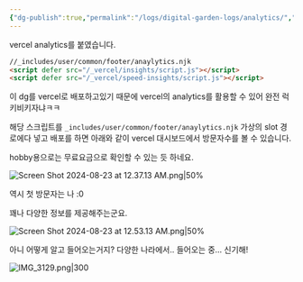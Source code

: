 ```yaml
---
{"dg-publish":true,"permalink":"/logs/digital-garden-logs/analytics/","updated":"2024-08-23T21:46:00"}
---
```




vercel analytics를 붙였습니다.

```html
//_includes/user/common/footer/anaylytics.njk
<script defer src="/_vercel/insights/script.js"></script>
<script defer src="/_vercel/speed-insights/script.js"></script>
```

이 dg를 vercel로 배포하고있기 때문에 vercel의 analytics를 활용할 수 있어 완전 럭키비키자냐ㅋㅋ

해당 스크립트를 `_includes/user/common/footer/anaylytics.njk` 가상의 slot 경로에다 넣고 배포를 하면 아래와 같이 vercel 대시보드에서 방문자수를 볼 수 있습니다.

hobby용으로는 무료요금으로 확인할 수 있는 듯 하네요.

![Screen Shot 2024-08-23 at 12.37.13 AM.png|50%](/img/user/Screen%20Shot%202024-08-23%20at%2012.37.13%20AM.png)

역시 첫 방문자는 나 :0

꽤나 다양한 정보를 제공해주는군요.

![Screen Shot 2024-08-23 at 12.53.13 AM.png|50%](/img/user/Screen%20Shot%202024-08-23%20at%2012.53.13%20AM.png)

아니 어떻게 알고 들어오는거지? 다양한 나라에서.. 들어오는 중… 신기해!

![IMG_3129.png|300](/img/user/IMG_3129.png)
